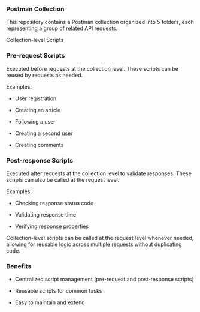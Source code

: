 
### Postman Collection

This repository contains a Postman collection organized into 5 folders, each representing a group of related API requests.

Collection-level Scripts
### Pre-request Scripts

Executed before requests at the collection level. These scripts can be reused by requests as needed.

Examples:
<ls>

* User registration

* Creating an article

* Following a user

* Creating a second user

* Creating comments

### Post-response Scripts

Executed after requests at the collection level to validate responses. These scripts can also be called at the request level.

Examples:
<ls>

* Checking response status code

* Validating response time

* Verifying response properties


Collection-level scripts can be called at the request level whenever needed, allowing for reusable logic across multiple requests without duplicating code.

### Benefits
<ls>

* Centralized script management (pre-request and post-response scripts)

* Reusable scripts for common tasks

* Easy to maintain and extend

